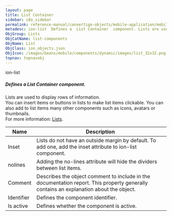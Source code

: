 ```yaml
---
layout: page
title: List Container
sidebar: c8o_sidebar
permalink: reference-manual/convertigo-objects/mobile-application/mobile-components/list-components/list-container/
metadesc: ion-list  Defines a  List Container  component. Lists are used to display rows of information. You can insert items or buttons in lists to make list i
ObjGroup: Lists
ObjCatName: list-components
ObjName: List
ObjClass: ion_objects.json
ObjIcon: /images/beans/mobile/components/dynamic/images/list_32x32.png
topnav: topnavobj
---
```

ion-list<br/>

##### Defines a <i>List Container</i> component.<br/>
Lists are used to display rows of information.<br/>
You can insert items or buttons in lists to make list items clickable. You can also add to list items many other components such as icons, avatars or thumbnails.<br/>
 For more information: <a href='https://ionicframework.com/docs/v3/components/#lists'>Lists</a>.

Name | Description 
--- | ---
Inset | Lists do not have an outside margin by default. To add one, add the inset attribute to ion-list component.
nolines | Adding the no-lines attribute will hide the dividers between list items.
Comment | Describes the object comment to include in the documentation report.  This property generally contains an explanation about the object. 
Identifier | Defines the component identifier.  
Is active | Defines whether the component is active. 

